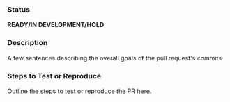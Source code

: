### Status
**READY/IN DEVELOPMENT/HOLD**

### Description
A few sentences describing the overall goals of the pull request's commits.

### Steps to Test or Reproduce
Outline the steps to test or reproduce the PR here.
